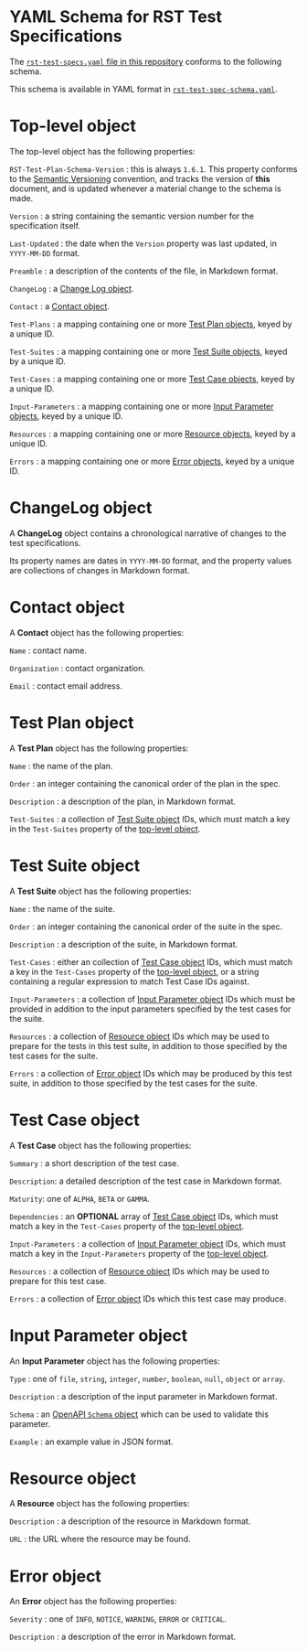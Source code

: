 # YAML Schema for RST Test Specifications

The [`rst-test-specs.yaml` file in this repository](rst-test-specs.yaml)
conforms to the following schema.

This schema is available in YAML format in
[`rst-test-spec-schema.yaml`](rst-test-spec-schema.yaml).

# Top-level object

The top-level object has the following properties:

`RST-Test-Plan-Schema-Version`
: this is always `1.6.1`. This property conforms to the [Semantic
Versioning](https://semver.org) convention, and tracks the version of **this**
document, and is updated whenever a material change to the schema is made.

`Version`
: a string containing the semantic version number for the specification itself.

`Last-Updated`
: the date when the `Version` property was last updated, in `YYYY-MM-DD` format.

`Preamble`
: a description of the contents of the file, in Markdown format.

`ChangeLog`
: a [Change Log object](#change-log).

`Contact`
: a [Contact object](#contact-object).

`Test-Plans`
: a mapping containing one or more [Test Plan objects](#test-plan-object), keyed
by a unique ID.

`Test-Suites`
: a mapping containing one or more [Test Suite objects](#test-suite-object),
keyed by a unique ID.

`Test-Cases`
: a mapping containing one or more [Test Case objects](#test-case-object),
keyed by a unique ID.

`Input-Parameters`
: a mapping containing one or more [Input Parameter
objects](#input-parameter-object), keyed by a unique ID.

`Resources`
: a mapping containing one or more [Resource objects](#resource-object), keyed
by a unique ID.

`Errors`
: a mapping containing one or more [Error objects](#error-object), keyed by a
unique ID.

# ChangeLog object

A **ChangeLog** object contains a chronological narrative of changes to the test
specifications.

Its property names are dates in `YYYY-MM-DD` format, and the property values are
collections of changes in Markdown format.

# Contact object

A **Contact** object has the following properties:

`Name`
: contact name.

`Organization`
: contact organization.

`Email`
: contact email address.

# Test Plan object

A **Test Plan** object has the following properties:

`Name`
: the name of the plan.

`Order`
: an integer containing the canonical order of the plan in the spec.

`Description`
: a description of the plan, in Markdown format.

`Test-Suites`
: a collection of [Test Suite object](#test-suite-object) IDs, which must match
a key in the `Test-Suites` property of the [top-level
object](#top-level-object).

# Test Suite object

A **Test Suite** object has the following properties:

`Name`
: the name of the suite.

`Order`
: an integer containing the canonical order of the suite in the spec.

`Description`
: a description of the suite, in Markdown format.

`Test-Cases`
: either an collection of [Test Case object](#test-case-object) IDs, which must
match a key in the `Test-Cases` property of the [top-level
object](#top-level-object), or a string containing a regular expression to match
Test Case IDs against.

`Input-Parameters`
: a collection of [Input Parameter object](#input-parameter-object) IDs which
must be provided in addition to the input parameters specified by the test cases
for the suite.

`Resources`
: a collection of [Resource object](#resource-object]) IDs which may be used to
prepare for the tests in this test suite, in addition to those specified by the
test cases for the suite.

`Errors`
: a collection of [Error object](#error-object]) IDs which may be produced by
this test suite, in addition to those specified by the test cases for the suite.

# Test Case object

A **Test Case** object has the following properties:

`Summary`
: a short description of the test case.

`Description`: a detailed description of the test case in Markdown format.

`Maturity`: one of `ALPHA`, `BETA` or `GAMMA`.

`Dependencies`
: an **OPTIONAL** array of [Test Case object](#test-case-object) IDs, which must
match a key in the  `Test-Cases` property of the [top-level
object](#top-level-object).

`Input-Parameters`
: a collection of [Input Parameter object](#input-parameter-object) IDs, which
must match a key in the `Input-Parameters` property of the [top-level
object](#top-level-object).

`Resources`
: a collection of [Resource object](#resource-object]) IDs which may be used to
prepare for this test case.

`Errors`
: a collection of [Error object](#error-object]) IDs which this test case may
produce.

# Input Parameter object

An **Input Parameter** object has the following properties:

`Type`
: one of `file`, `string`, `integer`, `number`, `boolean`, `null`, `object` or
`array`.

`Description`
: a description of the input parameter in Markdown format.

`Schema`
: an [OpenAPI `Schema`
object](https://spec.openapis.org/oas/latest.html#schemaObject) which can be
used to validate this parameter.

`Example`
: an example value in JSON format.

# Resource object

A **Resource** object has the following properties:

`Description`
: a description of the resource in Markdown format.

`URL`
: the URL where the resource may be found.

# Error object

An **Error** object has the following properties:

`Severity`
: one of `INFO`, `NOTICE`, `WARNING`, `ERROR` or `CRITICAL`.

`Description`
: a description of the error in Markdown format.
